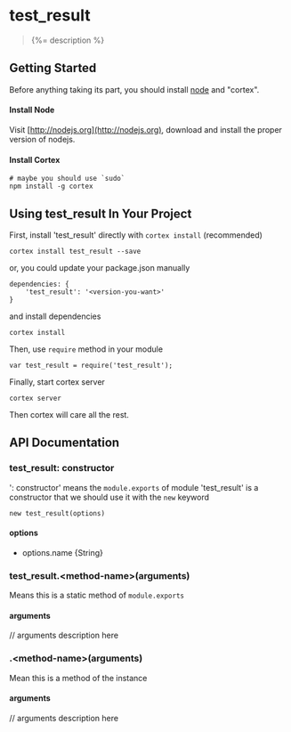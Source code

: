 # test_result

> {%= description %}

## Getting Started
Before anything taking its part, you should install [node](http://nodejs.org) and "cortex".

#### Install Node

Visit [http://nodejs.org](http://nodejs.org), download and install the proper version of nodejs.

#### Install Cortex

    # maybe you should use `sudo`
    npm install -g cortex

## Using test_result In Your Project

First, install 'test_result' directly with `cortex install` (recommended)

	cortex install test_result --save

or, you could update your package.json manually

    dependencies: {
        'test_result': '<version-you-want>'
    }

and install dependencies

	cortex install

Then, use `require` method in your module

    var test_result = require('test_result');

Finally, start cortex server

    cortex server

Then cortex will care all the rest.


## API Documentation

### test_result: constructor
': constructor' means the `module.exports` of module 'test_result' is a constructor that we should use it with the `new` keyword

	new test_result(options)

#### options
- options.name {String}



### test_result.\<method-name\>(arguments)
Means this is a static method of `module.exports`

#### arguments
// arguments description here

### .\<method-name\>(arguments)
Mean this is a method of the instance

#### arguments
// arguments description here